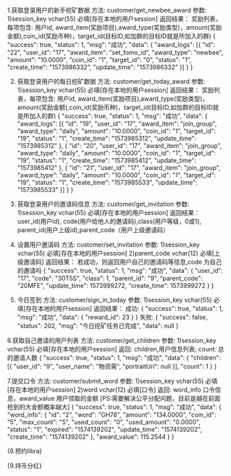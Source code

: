 
1.获取登录用户的新手挖矿数据
方法: customer/get_newbee_award
参数:
1)session_key vchar(55) 必填[存在本地的用户session]
返回结果：
奖励列表，每项包含:
用户id, award_item(奖励项目),award_type(奖励类型)，amount(奖励金额),coin_id(奖励币种)，target_id(目标ID,如加群的目标ID就是所加入的群)
{
	"success": true,
	"status": 1,
	"msg": "成功",
	"data": {
		"award_logs": [{
			"id": "22",
			"user_id": "17",
			"award_item": "set_fomo_id",
			"award_type": "newbee",
			"amount": "10.0000",
			"coin_id": "1",
			"target_id": "0",
			"status": "1",
			"create_time": "1573986332",
			"update_time": "1573986332"
		}]
	}
}

2. 获取登录用户的每日挖矿数据
方法: customer/get_today_award
参数:
1)session_key vchar(55) 必填[存在本地的用户session]
返回结果：
奖励列表，每项包含:
用户id, award_item(奖励项目),award_type(奖励类型)，amount(奖励金额),coin_id(奖励币种)，target_id(目标ID,如加群的目标ID就是所加入的群)
{
	"success": true,
	"status": 1,
	"msg": "成功",
	"data": {
		"award_logs": [{
			"id": "19",
			"user_id": "17",
			"award_item": "join_group",
			"award_type": "daily",
			"amount": "10.0000",
			"coin_id": "1",
			"target_id": "19",
			"status": "1",
			"create_time": "1573985312",
			"update_time": "1573985312"
		}, {
			"id": "20",
			"user_id": "17",
			"award_item": "join_group",
			"award_type": "daily",
			"amount": "10.0000",
			"coin_id": "1",
			"target_id": "19",
			"status": "1",
			"create_time": "1573985412",
			"update_time": "1573985412"
		}, {
			"id": "21",
			"user_id": "17",
			"award_item": "join_group",
			"award_type": "daily",
			"amount": "10.0000",
			"coin_id": "1",
			"target_id": "19",
			"status": "1",
			"create_time": "1573985533",
			"update_time": "1573985533"
		}]
	}
}


3. 获取登录用户的邀请码信息
方法: customer/get_invitation
参数:
1)session_key vchar(55) 必填[存在本地的用户session]
返回结果：
user_id(用户id), code(用户给他人的邀请码),class(用户等级，0或1), parent_id(用户上级id),parent_code（用户上级邀请码）

4. 设置用户邀请码
方法: customer/set_invitation
参数:
1)session_key vchar(55) 必填[存在本地的用户session]
2)parent_code   vchar(12) 必填[上级邀请码]
返回结果：
若成功，则返回用户自己的邀请码等信息,code 为自己的邀请吗
{
	"success": true,
	"status": 1,
	"msg": "成功",
	"data": {
		"user_id": "17",
		"code": "30T5S",
		"class": 1,
		"parent_id": "9",
		"parent_code": "20MFE",
		"update_time": 1573999272,
		"create_time": 1573999272
	}
}

5. 今日签到
方法:	customer/sign_in_today
参数:
1)session_key vchar(55) 必填[存在本地的用户session]
返回结果：
成功:
{
	"success": true,
	"status": 1,
	"msg": "成功",
	"data": {
		"reward_id": 23
	}
}
失败:
{
	"success": false,
	"status": 202,
	"msg": "今日挖矿任务已完成",
	"data": null
}

6.获取自己邀请的用户列表
方法: customer/get_children
参数:
1)session_key vchar(55) 必填[存在本地的用户session]
返回:
children,用户信息列表; count: 总的邀请人数
{
	"success": true,
	"status": 1,
	"msg": "成功",
	"data": {
		"children": [{
			"user_id": "9",
			"user_name": "物资需",
			"portraitUri": null
		}],
		"count": 1
	}
}

7.提交口令
方法: customer/submit_word
参数:
1)session_key vchar(55) 必填[存在本地的用户session]
2)word		  vchar(12) 必填[口令]
返回:
word_info 口令信息，award_value 用户领取的金额
[PS:需要解决公平分配问题，目前是越在前面抢到的大金额概率越大]
{
    "success": true,
    "status": 1,
    "msg": "成功",
    "data": {
        "word_info": {
            "id": "2",
            "word": "GH78",
            "amount": "134.0000",
            "coin_id": "5",
            "max_count": "5",
            "used_count": "0",
            "used_amount": "0.0000",
            "status": "1",
            "expired": "1574139202",
            "update_time": "1574139202",
            "create_time": "1574139202"
        },
        "award_value": 115.2544
    }
}


{8.预约libra}

{9.持币分红}